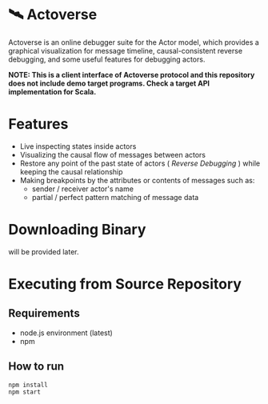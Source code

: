 # 🛰️ Actoverse

Actoverse is an online debugger suite for the Actor model, which provides a graphical visualization for message timeline, causal-consistent reverse debugging, and some useful features for debugging actors.

**NOTE: This is a client interface of Actoverse protocol and this repository does not include demo target programs. Check a target API implementation for Scala.**

# Features

- Live inspecting states inside actors
- Visualizing the causal flow of messages between actors
- Restore any point of the past state of actors ( _Reverse Debugging_ ) while keeping the causal relationship
- Making breakpoints by the attributes or contents of messages such as:
  + sender / receiver actor's name
  + partial / perfect pattern matching of message data

# Downloading Binary

will be provided later.

# Executing from Source Repository

## Requirements

- node.js environment (latest)
- npm

## How to run

```
npm install
npm start
```
